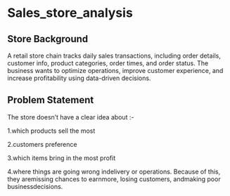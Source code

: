 # Sales_store_analysis
## Store Background
A retail store chain tracks daily sales transactions, including order details, customer info, product categories, order times, and order status. The business wants to optimize operations, improve customer experience, and increase profitability using data-driven decisions.

## Problem Statement
The store doesn’t have a clear idea about :-

1.which products sell the most

2.customers preference

3.which items bring in the most profit

4.where things are going wrong indelivery or operations. Because of this, they aremissing chances to earnmore, losing customers, andmaking poor businessdecisions.

